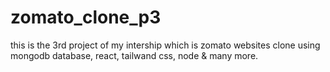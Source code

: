 # zomato_clone_p3
this is the 3rd project of my intership which is zomato websites clone using mongodb database, react, tailwand css, node & many more.
